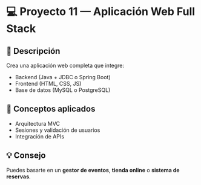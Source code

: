 # 💻 Proyecto 11 — Aplicación Web Full Stack

## 🧩 Descripción
Crea una aplicación web completa que integre:
- Backend (Java + JDBC o Spring Boot)
- Frontend (HTML, CSS, JS)
- Base de datos (MySQL o PostgreSQL)

## 🧠 Conceptos aplicados
- Arquitectura MVC  
- Sesiones y validación de usuarios  
- Integración de APIs  

## 💡 Consejo
Puedes basarte en un **gestor de eventos**, **tienda online** o **sistema de reservas**.
